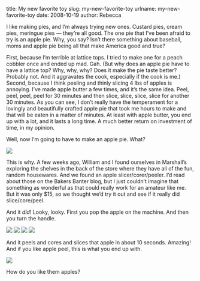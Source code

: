 title: My new favorite toy
slug: my-new-favorite-toy
urlname: my-new-favorite-toy
date: 2008-10-19
author: Rebecca

I like making pies, and I&#x02bc;m always trying new ones. Custard pies, cream
pies, meringue pies &mdash; they&#x02bc;re all good. The one pie that
I&#x02bc;ve been afraid to try is an apple pie. Why, you say? Isn&#x02bc;t there
something about baseball, moms and apple pie being all that make America good
and true?

First, because I&#x02bc;m terrible at lattice tops. I tried to make one for a
peach cobbler once and ended up mad. Gah. (But why does an apple pie have to
have a lattice top? Why, why, why? Does it make the pie taste better? Probably
not. And it aggravates the cook, especially if the cook is me.) Second, because
I think peeling and thinly slicing 4 lbs of apples is annoying. I&#x02bc;ve made
apple butter a few times, and it&#x02bc;s the same idea. Peel, peel, peel, peel
for 30 minutes and then slice, slice, slice, slice for another 30 minutes. As
you can see, I don&#x02bc;t really have the temperament for a lovingly and
beautifully crafted apple pie that took me hours to make and that will be eaten
in a matter of minutes. At least with apple butter, you end up with a lot, and
it lasts a long time. A much better return on investment of time, in my opinion.

Well, now I&#x02bc;m going to have to make an apple pie. What?

<img src="{static}/images/2008-10-03-apple-machine-01.jpg" class="img-fluid">

This is why. A few weeks ago, William and I found ourselves in Marshall&#x02bc;s
exploring the shelves in the back of the store where they have all of the fun,
random housewares. And we found an apple slicer/corer/peeler. I&#x02bc;d read
about those on the Bakers Banter blog, but I just couldn&#x02bc;t imagine that
something as wonderful as that could really work for an amateur like me. But it
was only $15, so we thought we&#x02bc;d try it out and see if it really did
slice/core/peel.

And it *did*! Looky, looky. First you pop the apple on the machine. And then you
turn the handle.

<img src="{static}/images/2008-10-03-apple-machine-02.jpg" class="img-fluid">

<img src="{static}/images/2008-10-03-apple-machine-03.jpg" class="img-fluid">

<img src="{static}/images/2008-10-03-apple-machine-04.jpg" class="img-fluid">

<img src="{static}/images/2008-10-03-apple-machine-05.jpg" class="img-fluid">

And it peels and cores and slices that apple in about 10 seconds. Amazing! And
if you like apple peel, this is what you end up with.

<img src="{static}/images/2008-10-03-apple-machine-06.jpg" class="img-fluid">

How do you like them apples?
